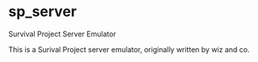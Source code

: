 # sp_server
Survival Project Server Emulator

This is a Surival Project server emulator, originally written by wiz and co.
